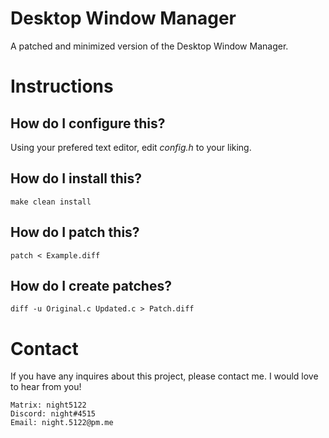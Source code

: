 # Desktop Window Manager

A patched and minimized version of the Desktop Window Manager.

# Instructions

## How do I configure this?

Using your prefered text editor, edit *config.h* to your liking.

## How do I install this?

``` 
make clean install
```

## How do I patch this?

```
patch < Example.diff
```

## How do I create patches?

```
diff -u Original.c Updated.c > Patch.diff
```

# Contact

If you have any inquires about this project, please contact me. I would love to hear from you!

```
Matrix: night5122
Discord: night#4515
Email: night.5122@pm.me
```
